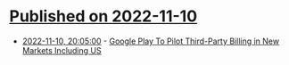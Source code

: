 # [Published on 2022-11-10](index.md)

* [2022-11-10, 20:05:00](https://tech.slashdot.org/story/22/11/10/190249/google-play-to-pilot-third-party-billing-in-new-markets-including-us?utm_source=rss1.0mainlinkanon&utm_medium=feed) - [Google Play To Pilot Third-Party Billing in New Markets Including US](https://tech.slashdot.org/story/22/11/10/190249/google-play-to-pilot-third-party-billing-in-new-markets-including-us?utm_source=rss1.0mainlinkanon&utm_medium=feed)

